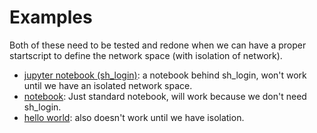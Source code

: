 # Examples
Both of these need to be tested and redone when we can have a proper startscript
to define the network space (with isolation of network).

 - [jupyter notebook (sh_login)](sh_notebook): a notebook behind sh_login, won't work until we have an isolated network space.
 - [notebook](notebook): Just standard notebook, will work because we don't need sh_login.
 - [hello world](helloworld): also doesn't work until we have isolation.
